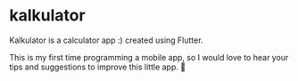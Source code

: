 # kalkulator

Kalkulator is a calculator app :) created using Flutter.

This is my first time programming a mobile app, so I would love to hear your tips and suggestions to improve this little app. :revolving_hearts:
